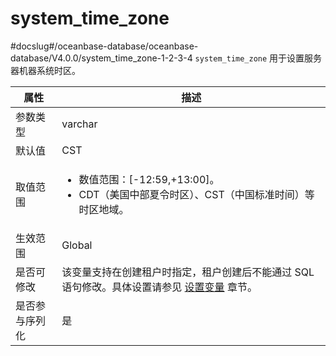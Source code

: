 system_time_zone 
=====================================
#docslug#/oceanbase-database/oceanbase-database/V4.0.0/system_time_zone-1-2-3-4
`system_time_zone` 用于设置服务器机器系统时区。


| **属性**  |                                                              **描述**                                                              |
|---------|----------------------------------------------------------------------------------------------------------------------------------|
| 参数类型    | varchar                                                                                                                          |
| 默认值     | CST                                                                                                                              |
| 取值范围    | <ul><li> 数值范围：\[-12:59,+13:00\]。 </li> <li> CDT（美国中部夏令时区）、CST（中国标准时间）等时区地域。 </li> </ul>     |
| 生效范围    | Global                                                                                                                           |
| 是否可修改   | 该变量支持在创建租户时指定，租户创建后不能通过 SQL 语句修改。具体设置请参见 [设置变量](../../../6.user-guide/6.basic-database-management/2.configuration-management/3.set-variables.md) 章节。                          |
| 是否参与序列化 | 是                                                                                                                                |


